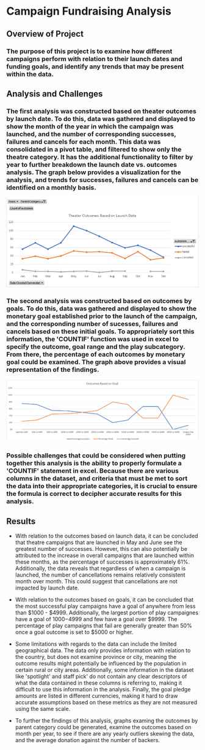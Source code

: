# Campaign Fundraising Analysis

## Overview of Project

### The purpose of this project is to examine how different campaigns perform with relation to their launch dates and funding goals, and identify any trends that may be present within the data.

## Analysis and Challenges

### The first analysis was constructed based on theater outcomes by launch date. To do this, data was gathered and displayed to show the month of the year in which the campaign was launched, and the number of corresponding successes, failures and cancels for each month. This data was consolidated in a pivot table, and filtered to show only the theatre category. It has the additional functionality to filter by year to further breakdown the launch date vs. outcomes analysis. The graph below provides a visualization for the analysis, and trends for successes, failures and cancels can be identified on a monthly basis. 
![Theater_Outcome_vs_Launch](https://github.com/vanessamignelli/kickstarter-analysis/blob/main/Theater_Outcomes_vs_Launch.png)

### The second analysis was constructed based on outcomes by goals. To do this, data was gathered and displayed to show the monetary goal established prior to the launch of the campaign, and the corresponding number of sucesses, failures and cancels based on these initial goals. To appropriately sort this information, the 'COUNTIF' function was used in excel to specify the outcome, goal range and the play subcategory. From there, the percentage of each outcomes by monetary goal could be examined. The graph above provides a visual representation of the findings.
![Outcomes_vs_Goals](https://github.com/vanessamignelli/kickstarter-analysis/blob/main/Outcomes_vs_Goals.png)

### Possible challenges that could be considered when putting together this analysis is the ability to properly formulate a 'COUNTIF' statement in excel. Because there are various columns in the dataset, and criteria that must be met to sort the data into their appropriate categories, it is crucial to ensure the formula is correct to decipher accurate results for this analysis.

## Results

- With relation to the outcomes based on launch data, it can be concluded that theatre campaigns that are launched in May and June see the greatest number of successes. However, this can also potentially be attributed to the increase in overall campaigns that are launched within these months, as the percentage of successes is approximately 61%. Additionally, the data reveals that regardless of when a campaign is launched, the number of cancellations remains relatively consistent month over month. This could suggest that cancellations are not impacted by launch date.

- With relation to the outcomes based on goals, it can be concluded that the most successful play campaigns have a goal of anywhere from less than $1000 - $4999. Additionally, the largest portion of play campaignes have a goal of $1000-$4999 and few have a goal over $9999. The percentage of play campaigns that fail are generally greater than 50% once a goal outcome is set to $5000 or higher. 

- Some limitations with regards to the data can include the limited geographical data. The data only provides information with relation to the country, but does not examine province or city, meaning the outcome results might potentially be influenced by the population in certain rural or city areas. Additionally, some information in the dataset like 'spotlight' and staff pick' do not contain any clear descriptors of what the data contained in these columns is referring to, making it difficult to use this information in the analysis. Finally, the goal pledge amounts are listed in different currencies, making it hard to draw accurate assumptions based on these metrics as they are not measured using the same scale. 

- To further the findings of this analysis, graphs examing the outcomes by parent category could be generated, examine the outcomes based on month per year, to see if there are any yearly outliers skewing the data, and the average donation against the number of backers. 
